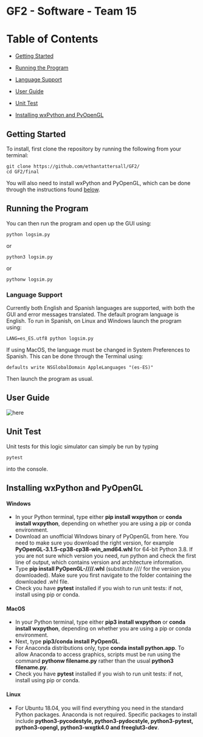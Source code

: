 # GF2 - Software - Team 15

# Table of Contents

* [Getting Started](https://github.com/ethantattersall/GF2#getting-started)

* [Running the Program](https://github.com/ethantattersall/GF2#running-the-program)

* [Language Support](https://github.com/ethantattersall/GF2#language-support)

* [User Guide](https://github.com/ethantattersall/GF2#user-guide)

* [Unit Test](https://github.com/ethantattersall/GF2#unit-test)

* [Installing wxPython and PyOpenGL](https://github.com/ethantattersall/GF2#installing-wxpython-and-opengl)

## Getting Started

To install, first clone the repository by running the following from your terminal:

```
git clone https://github.com/ethantattersall/GF2/
cd GF2/final
```

You will also need to install wxPython and PyOpenGL, which can be done through the instructions found [below](https://github.com/ethantattersall/GF2#installing-wxpython-and-opengl).

## Running the Program

You can then run the program and open up the GUI using:

```
python logsim.py
```
or 
```
python3 logsim.py
```
or
```
pythonw logsim.py
```

### Language Support 

Currently both English and Spanish languages are supported, with both the GUI and error messages translated. The default program language is English. To run in Spanish, on Linux and Windows launch the program using:

```
LANG=es_ES.utf8 python logsim.py
```

If using MacOS, the language must be changed in System Preferences to Spanish. This can be done through the Terminal using:

```
defaults write NSGlobalDomain AppleLanguages "(es-ES)"
```

Then launch the program as usual. 

## User Guide

![here](https://github.com/ethantattersall/GF2/blob/master/final/UserGuide.png)

## Unit Test

Unit tests for this logic simulator can simply be run by typing 

```
pytest
```

into the console.

## Installing wxPython and PyOpenGL

#### Windows

- In your Python terminal, type either **pip install wxpython** or **conda install wxpython**, depending on whether you are using a pip or conda  environment.
- Download an unofficial WIndows binary of PyOpenGL from here. You need to make sure you download the right version, for example **PyOpenGL‑3.1.5‑cp38‑cp38‑win_amd64.whl**  for 64-bit Python 3.8.  If you are not sure which version you need, run python and check the first line of output, which contains version and architecture information.
- Type **pip install PyOpenGL-////.whl** (substitute //// for the version you downloaded). Make sure you first navigate to the folder containing the downloaded .whl file.
- Check you have **pytest** installed if you wish to run unit tests: if not, install using pip or conda.

#### MacOS

- In your Python terminal, type either **pip3 install wxpython** or **conda install wxpython**, depending on whether you are using a pip or conda  environment.
- Next, type  **pip3/conda install PyOpenGL**.
- For Anaconda distributions only, type **conda install python.app**. To allow Anaconda to access graphics, scripts must be run using the command **pythonw filename.py** rather than the usual **python3 filename.py**.
- Check you have **pytest** installed if you wish to run unit tests: if not, install using pip or conda.

#### Linux
- For Ubuntu 18.04, you will find everything you need in the standard Python packages. Anaconda is not required. Specific packages to install include **python3-pycodestyle, python3-pydocstyle, python3-pytest,  python3-opengl, python3-wxgtk4.0 and freeglut3-dev**.



